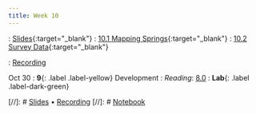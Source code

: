 ```yaml
---
title: Week 10
---
```


: [Slides](https://docs.google.com/presentation/d/1pDb9L3jAoUKbTLNVaTXsnud4MSVGUnMZb6VBAXMWnz0/edit?usp=sharing){:target="_blank"} 
: [10.1 Mapping Springs](https://datahub.berkeley.edu/hub/user-redirect/git-pull?repo=https%3A%2F%2Fgithub.com%2Fdata-88e%2Ffa24-materials&branch=main&urlpath=tree%2Ffa24-materials%2Flec%2Flec10%2Flec10.1-mapping.ipynb){:target="_blank"}
: [10.2 Survey Data](https://datahub.berkeley.edu/hub/user-redirect/git-pull?repo=https%3A%2F%2Fgithub.com%2Fdata-88e%2Ffa24-materials&branch=main&urlpath=tree%2Ffa24-materials%2Flec%2Flec10%2FLec10.2-waterguard.ipynb){:target="_blank"}



: [Recording](https://kaltura.berkeley.edu/channel/Data%2B88E%2B-%2BFall%2B24/355165842)




Oct 30
: **9**{: .label .label-yellow} Development
: *Reading*: [8.0](https://data-88e.github.io/textbook/content/08-development/index.html)
: **Lab**{: .label .label-dark-green}

[//]: # [Slides]() &#8226; [Recording]()
[//]: # [Notebook]()
